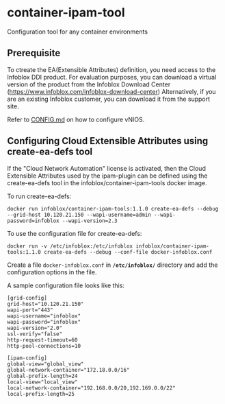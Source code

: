 # container-ipam-tool
Configuration tool for any container environments

## Prerequisite

To ctreate the EA(Extensible Attributes) definition, you need access to the Infoblox DDI product. For evaluation purposes, you can download a
virtual version of the product from the Infoblox Download Center (https://www.infoblox.com/infoblox-download-center)
Alternatively, if you are an existing Infoblox customer, you can download it from the support site.

Refer to [CONFIG.md](docs/CONFIG.md) on how to configure vNIOS.

## Configuring Cloud Extensible Attributes using create-ea-defs tool

If the "Cloud Network Automation" license is activated, then the Cloud Extensible Attributes used by the ipam-plugin
can be defined using the create-ea-defs tool in the infoblox/container-ipam-tools docker image.

To run create-ea-defs:
```
docker run infoblox/container-ipam-tools:1.1.0 create-ea-defs --debug --grid-host 10.120.21.150 --wapi-username=admin --wapi-password=infoblox --wapi-version=2.3
```

To use the configuration file for create-ea-defs:
```
docker run -v /etc/infoblox:/etc/infoblox infoblox/container-ipam-tools:1.1.0 create-ea-defs --debug --conf-file docker-infoblox.conf
```

Create a file `docker-infoblox.conf` in **`/etc/infoblox/`** directory and add the configuration options in the file.

A sample configuration file looks like this:
```
[grid-config]
grid-host="10.120.21.150"
wapi-port="443"
wapi-username="infoblox"
wapi-password="infoblox"
wapi-version="2.0"
ssl-verify="false"
http-request-timeout=60
http-pool-connections=10

[ipam-config]
global-view="global_view"
global-network-container="172.18.0.0/16"
global-prefix-length=24
local-view="local_view"
local-network-container="192.168.0.0/20,192.169.0.0/22"
local-prefix-length=25
```
